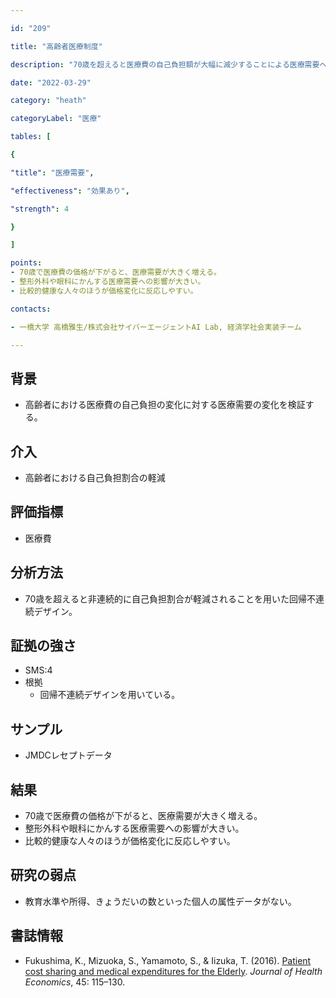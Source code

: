 ```yaml
---

id: "209"

title: "高齢者医療制度"

description: "70歳を超えると医療費の自己負担額が大幅に減少することによる医療需要への影響"

date: "2022-03-29"

category: "heath"

categoryLabel: "医療"

tables: [

{

"title": "医療需要",

"effectiveness": "効果あり",

"strength": 4

}

]

points:
- 70歳で医療費の価格が下がると、医療需要が大きく増える。
- 整形外科や眼科にかんする医療需要への影響が大きい。
- 比較的健康な人々のほうが価格変化に反応しやすい。

contacts:

- 一橋大学 高橋雅生/株式会社サイバーエージェントAI Lab, 経済学社会実装チーム

---
```


## 背景
- 高齢者における医療費の自己負担の変化に対する医療需要の変化を検証する。

## 介入
- 高齢者における自己負担割合の軽減

## 評価指標
- 医療費

## 分析方法
- 70歳を超えると非連続的に自己負担割合が軽減されることを用いた回帰不連続デザイン。

## 証拠の強さ

- SMS:4
- 根拠
    - 回帰不連続デザインを用いている。

## サンプル
- JMDCレセプトデータ

## 結果
- 70歳で医療費の価格が下がると、医療需要が大きく増える。
- 整形外科や眼科にかんする医療需要への影響が大きい。
- 比較的健康な人々のほうが価格変化に反応しやすい。

## 研究の弱点
- 教育水準や所得、きょうだいの数といった個人の属性データがない。

## 書誌情報
- Fukushima, K., Mizuoka, S., Yamamoto, S., & Iizuka, T. (2016). [Patient cost sharing and medical expenditures for the Elderly](https://www.sciencedirect.com/science/article/pii/S0167629615001174?via%3Dihub). *Journal of Health Economics*, 45: 115–130.
